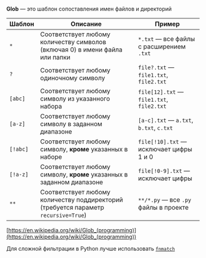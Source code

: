 **Glob** — это шаблон сопоставления имен файлов и директорий

| Шаблон   | Описание                                                                            | Пример                                    |
|----------|-------------------------------------------------------------------------------------|-------------------------------------------|
| `*`      | Соответствует любому количеству символов (включая 0) в имени файла или папки        | `*.txt` — все файлы с расширением `.txt`  |
| `?`      | Соответствует любому одиночному символу                                             | `file?.txt` — `file1.txt`, `file2.txt`    |
| `[abc]`  | Соответствует любому символу из указанного набора                                   | `file[12].txt` — `file1.txt`, `file2.txt` |
| `[a-z]`  | Соответствует любому символу в заданном диапазоне                                   | `[a-c].txt` — `a.txt`, `b.txt`, `c.txt`   |
| `[!abc]` | Соответствует любому символу, **кроме** указанных в наборе                          | `file[!10].txt` — исключает цифры 1 и 0   |
| `[!a-z]` | Соответствует любому символу, **кроме** указанных в заданном диапазоне              | `file[!0-9].txt` — исключает цифры        |
| `**`     | Соответствует любому количеству поддиректорий (требуется параметр `recursive=True`) | `**/*.py` — все `.py` файлы в проекте     |


[https://en.wikipedia.org/wiki/Glob_(programming)](https://en.wikipedia.org/wiki/Glob_(programming))

Для сложной фильтрации в Python лучше использовать [`fnmatch`](?Languages/Python/Libraries/System/fnmatch)
